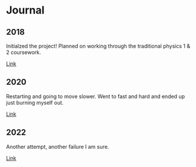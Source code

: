 # Journal

## 2018

Initialzed the project!  Planned on working through the traditional physics 1 & 2 coursework.

[Link](2018/Journal.md)

## 2020

Restarting and going to move slower.  Went to fast and hard and ended up just burning myself out.

[Link](2020/Journal.md)

## 2022

Another attempt, another failure I am sure.

[Link](2022/Journal.md)